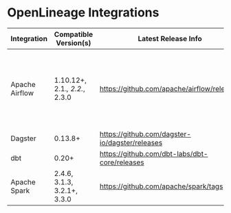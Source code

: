 # OpenLineage Integrations
|Integration|Compatible Version(s)|Latest Release Info|Docs|Notes|
|-|-|-|-|-|
|Apache Airflow|1.10.12+, 2.1.*, 2.2.*, 2.3.0|https://github.com/apache/airflow/releases|[README](./airflow/README.md)|Support for Airflow 1.x is deprecated and will be discontinued after September 30th, 2022|
|Dagster|0.13.8+|https://github.com/dagster-io/dagster/releases|[README](./dagster/README.md)| |
|dbt|0.20+|https://github.com/dbt-labs/dbt-core/releases|[README](./dbt/README.md)| |
|Apache Spark|2.4.6, 3.1.3, 3.2.1+, 3.3.0|https://github.com/apache/spark/tags|[README](./spark/README.md)| |

